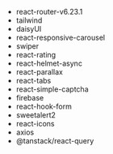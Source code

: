 - react-router-v6.23.1
- tailwind
- daisyUI
- react-responsive-carousel
- swiper
- react-rating
- react-helmet-async
- react-parallax
- react-tabs
- react-simple-captcha
- firebase
- react-hook-form
- sweetalert2
- react-icons
- axios
- @tanstack/react-query